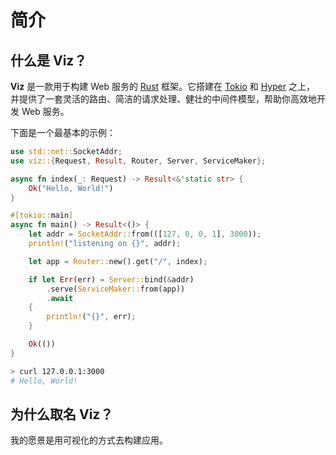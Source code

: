 # 简介

## 什么是 Viz？

**Viz** 是一款用于构建 Web 服务的 [Rust] 框架。它搭建在 [Tokio] 和 [Hyper] 之上，
并提供了一套灵活的路由、简洁的请求处理、健壮的中间件模型，帮助你高效地开发 Web 服务。

下面是一个最基本的示例：

```rust
use std::net::SocketAddr;
use viz::{Request, Result, Router, Server, ServiceMaker};

async fn index(_: Request) -> Result<&'static str> {
    Ok("Hello, World!")
}

#[tokio::main]
async fn main() -> Result<()> {
    let addr = SocketAddr::from(([127, 0, 0, 1], 3000));
    println!("listening on {}", addr);

    let app = Router::new().get("/", index);

    if let Err(err) = Server::bind(&addr)
        .serve(ServiceMaker::from(app))
        .await
    {
        println!("{}", err);
    }

    Ok(())
}
```

```bash
> curl 127.0.0.1:3000
# Hello, World!
```

## 为什么取名 Viz？

我的愿景是用可视化的方式去构建应用。

[Rust]: https://rust-lang.org/
[Tokio]: https://tokio.rs/
[Hyper]: https://hyper.rs/
